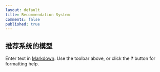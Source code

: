 ```yaml
---
layout: default
title: Recommendation System
comments: false
published: true
---
```



## 推荐系统的模型

Enter text in [Markdown](http://daringfireball.net/projects/markdown/). Use the toolbar above, or click the **?** button for formatting help.